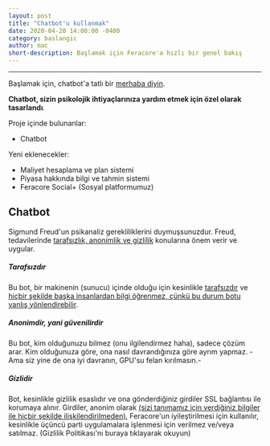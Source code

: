```yaml
---
layout: post
title: "Chatbot'u kullanmak"
date: 2020-04-20 14:00:00 -0400
category: baslangic
author: mac
short-description: Başlamak için Feracore'a hızlı bir genel bakış
---
```


-----

Başlamak için, chatbot'a tatlı bir [merhaba diyin](https://www.feracore.com/chatbot).

**Chatbot, sizin psikolojik ihtiyaçlarınıza yardım etmek için özel olarak tasarlandı**.

Proje içinde bulunanlar:

- Chatbot

Yeni eklenecekler:

- Maliyet hesaplama ve plan sistemi
- Piyasa hakkında bilgi ve tahmin sistemi
- Feracore Social+ (Sosyal platformumuz)

Chatbot
-
Sigmund Freud'un psikanaliz gerekliliklerini duymuşsunuzdur. Freud, tedavilerinde <u>tarafsızlık, anonimlik ve gizlilik</u> konularına önem verir ve uygular.

<h5>Tarafsızdır</h5>
Bu bot, bir makinenin (sunucu) içinde olduğu için kesinlikle <u>tarafsızdır</u> ve <u>hiçbir şekilde başka insanlardan bilgi öğrenmez, çünkü bu durum botu yanlış yönlendirebilir</u>.

<h5>Anonimdir, yani güvenilirdir</h5>
Bu bot, kim olduğunuzu bilmez (onu ilgilendirmez haha), sadece çözüm arar. Kim olduğunuza göre, ona nasıl davrandığınıza göre ayrım yapmaz. -Ama siz yine de ona iyi davranın, GPU'su felan kırılmasın.-

<h5>Gizlidir</h5>
Bot, kesinlikle gizlilik esaslıdır ve ona gönderdiğiniz girdiler SSL bağlantısı ile korumaya alınır. Girdiler, anonim olarak <u>(sizi tanımamız için verdiğiniz bilgiler ile hiçbir şekilde ilişkilendirilmeden)</u>, Feracore'un iyileştirilmesi için kullanılır, kesinlikle üçüncü parti uygulamalara işlenmesi için verilmez ve/veya satılmaz. (Gizlilik Politikası'nı buraya tıklayarak okuyun)
